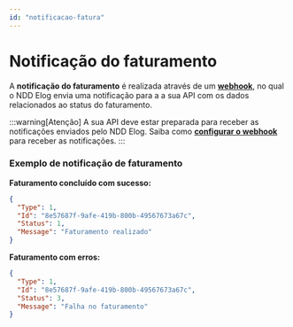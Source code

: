 ```yaml
---
id: "notificacao-fatura"
---
```


# Notificação do faturamento

A **notificação do faturamento** é realizada através de um [**webhook**](./notificacoes), no qual o NDD Elog envia uma notificação para a a sua API com os dados relacionados ao status do faturamento.

:::warning[Atenção]
A sua API deve estar preparada para receber as notificações enviados pelo NDD Elog. Saiba como [**configurar o webhook**](./notificacoes) para receber as notificações.
:::

### Exemplo de notificação de faturamento

**Faturamento concluído com sucesso:**
```json
{
  "Type": 1,
  "Id": "8e57687f-9afe-419b-800b-49567673a67c",
  "Status": 1,
  "Message": "Faturamento realizado"
}
```

**Faturamento com erros:**
```json
{
  "Type": 1,
  "Id": "8e57687f-9afe-419b-800b-49567673a67c",
  "Status": 3,
  "Message": "Falha no faturamento"
}
```